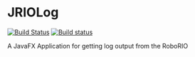 # JRIOLog

[![Build Status](https://travis-ci.org/iboyperson/JRIOLog.svg?branch=master)](https://travis-ci.org/iboyperson/JRIOLog)
[![Build status](https://ci.appveyor.com/api/projects/status/k50w6a0i5u6qn4vo?svg=true)](https://ci.appveyor.com/project/iboyperson/jriolog)

A JavaFX Application for getting log output from the RoboRIO
